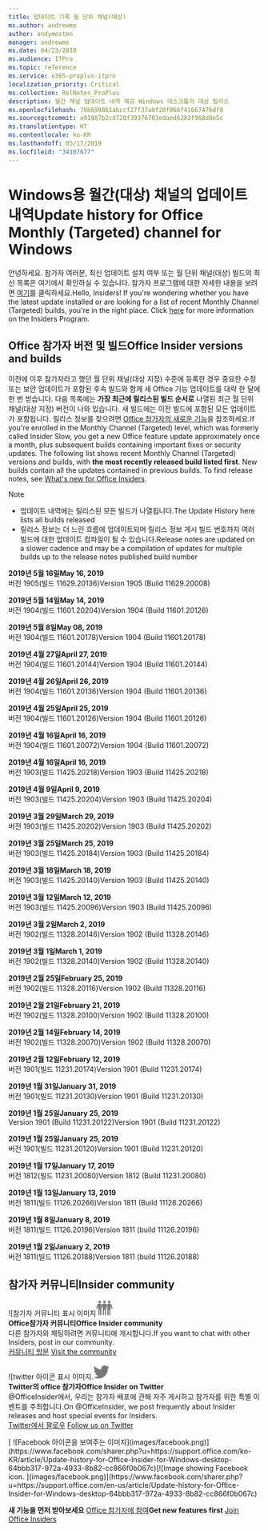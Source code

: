 ```yaml
---
title: 업데이트 기록 월 단위 채널(대상)
ms.author: andrewmo
author: andymosten
manager: andrewmo
ms.date: 04/23/2019
ms.audience: ITPro
ms.topic: reference
ms.service: o365-proplus-itpro
localization_priority: Critical
ms.collection: RelNotes_ProPlus
description: 월간 채널 업데이트 내역 제공 Windows 데스크톱의 대상 릴리스
ms.openlocfilehash: 79b699861abccf27f37a0f20f066f41667476df8
ms.sourcegitcommit: a91987b2cd720f39376703edaed6283f968d8e5c
ms.translationtype: HT
ms.contentlocale: ko-KR
ms.lasthandoff: 05/17/2019
ms.locfileid: "34107677"
---
```

# <a name="update-history-for-office-monthly-targeted-channel-for-windows"></a><span data-ttu-id="95874-103">Windows용 월간(대상) 채널의 업데이트 내역</span><span class="sxs-lookup"><span data-stu-id="95874-103">Update history for Office Monthly (Targeted) channel for Windows</span></span>

<span data-ttu-id="95874-p101">안녕하세요. 참가자 여러분, 최신 업데이트 설치 여부 또는 월 단위 채널(대상) 빌드의 최신 목록은 여기에서 확인하실 수 있습니다. 참가자 프로그램에 대한 자세한 내용을 보려면 [여기](https://insider.office.com/)를 클릭하세요.</span><span class="sxs-lookup"><span data-stu-id="95874-p101">Hello, Insiders! If you're wondering whether you have the latest update installed or are looking for a list of recent Monthly Channel (Targeted) builds, you're in the right place. Click [here](https://insider.office.com/) for more information on the Insiders Program.</span></span>

## <a name="office-insider-versions-and-builds"></a><span data-ttu-id="95874-107">Office 참가자 버전 및 빌드</span><span class="sxs-lookup"><span data-stu-id="95874-107">Office Insider versions and builds</span></span>

<span data-ttu-id="95874-p102">이전에 이후 참가자라고 했던 월 단위 채널(대상 지정) 수준에 등록한 경우 중요한 수정 또는 보안 업데이트가 포함된 후속 빌드와 함께 새 Office 기능 업데이트를 대략 한 달에 한 번 받습니다. 다음 목록에는 **가장 최근에 릴리스된 빌드 순서로** 나열된 최근 월 단위 채널(대상 지정) 버전이 나와 있습니다. 새 빌드에는 이전 빌드에 포함된 모든 업데이트가 포함됩니다. 릴리스 정보를 찾으려면 [Office 참가자의 새로운 기능](https://support.office.com/ko-KR/article/what-s-new-for-office-insiders-c152d1e2-96ff-4ce9-8c14-e74e13847a24)을 참조하세요.</span><span class="sxs-lookup"><span data-stu-id="95874-p102">If you're enrolled in the Monthly Channel (Targeted) level, which was formerly called Insider Slow, you get a new Office feature update approximately once a month, plus subsequent builds containing important fixes or security updates. The following list shows recent Monthly Channel (Targeted) versions and builds, with **the most recently released build listed first**. New builds contain all the updates contained in previous builds. To find release notes, see [What's new for Office Insiders](https://support.office.com/en-us/article/what-s-new-for-office-insiders-c152d1e2-96ff-4ce9-8c14-e74e13847a24).</span></span>

> [!NOTE]
> - <span data-ttu-id="95874-112">업데이트 내역에는 릴리스된 모든 빌드가 나열됩니다.</span><span class="sxs-lookup"><span data-stu-id="95874-112">The Update History here lists all builds released</span></span>
> - <span data-ttu-id="95874-113">릴리스 정보는 더 느린 흐름에 업데이트되며 릴리스 정보 게시 빌드 번호까지 여러 빌드에 대한 업데이트 컴파일이 될 수 있습니다.</span><span class="sxs-lookup"><span data-stu-id="95874-113">Release notes are updated on a slower cadence and may be a compilation of updates for multiple builds up to the release notes published build number</span></span>

[//]: # (제거하지 마십시오)

<span data-ttu-id="95874-115">**2019년 5월 16일**</span><span class="sxs-lookup"><span data-stu-id="95874-115">**May 16, 2019**</span></span><br/>
<span data-ttu-id="95874-116">버전 1905(빌드 11629.20136)</span><span class="sxs-lookup"><span data-stu-id="95874-116">Version 1905 (Build 11629.20008)</span></span><br/>

<span data-ttu-id="95874-117">**2019년 5월 14일**</span><span class="sxs-lookup"><span data-stu-id="95874-117">**May 14, 2019**</span></span><br/>
<span data-ttu-id="95874-118">버전 1904(빌드 11601.20204)</span><span class="sxs-lookup"><span data-stu-id="95874-118">Version 1904 (Build 11601.20126)</span></span><br/>

<span data-ttu-id="95874-119">**2019년 5월 8일**</span><span class="sxs-lookup"><span data-stu-id="95874-119">**May 08, 2019**</span></span><br/>
<span data-ttu-id="95874-120">버전 1904(빌드 11601.20178)</span><span class="sxs-lookup"><span data-stu-id="95874-120">Version 1904 (Build 11601.20178)</span></span><br/>

<span data-ttu-id="95874-121">**2019년 4월 27일**</span><span class="sxs-lookup"><span data-stu-id="95874-121">**April 27, 2019**</span></span><br/>
<span data-ttu-id="95874-122">버전 1904(빌드 11601.20144)</span><span class="sxs-lookup"><span data-stu-id="95874-122">Version 1904 (Build 11601.20144)</span></span><br/>

<span data-ttu-id="95874-123">**2019년 4월 26일**</span><span class="sxs-lookup"><span data-stu-id="95874-123">**April 26, 2019**</span></span><br/>
<span data-ttu-id="95874-124">버전 1904(빌드 11601.20136)</span><span class="sxs-lookup"><span data-stu-id="95874-124">Version 1904 (Build 11601.20136)</span></span><br/>

<span data-ttu-id="95874-125">**2019년 4월 25일**</span><span class="sxs-lookup"><span data-stu-id="95874-125">**April 25, 2019**</span></span><br/>
<span data-ttu-id="95874-126">버전 1904(빌드 11601.20126)</span><span class="sxs-lookup"><span data-stu-id="95874-126">Version 1904 (Build 11601.20126)</span></span><br/>

<span data-ttu-id="95874-127">**2019년 4월 16일**</span><span class="sxs-lookup"><span data-stu-id="95874-127">**April 16, 2019**</span></span><br/>
<span data-ttu-id="95874-128">버전 1904(빌드 11601.20072)</span><span class="sxs-lookup"><span data-stu-id="95874-128">Version 1904 (Build 11601.20072)</span></span><br/>

<span data-ttu-id="95874-129">**2019년 4월 16일**</span><span class="sxs-lookup"><span data-stu-id="95874-129">**April 16, 2019**</span></span><br/>
<span data-ttu-id="95874-130">버전 1903(빌드 11425.20218)</span><span class="sxs-lookup"><span data-stu-id="95874-130">Version 1903 (Build 11425.20218)</span></span><br/>

<span data-ttu-id="95874-131">**2019년 4월 9일**</span><span class="sxs-lookup"><span data-stu-id="95874-131">**April 9, 2019**</span></span><br/>
<span data-ttu-id="95874-132">버전 1903(빌드 11425.20204)</span><span class="sxs-lookup"><span data-stu-id="95874-132">Version 1903 (Build 11425.20204)</span></span><br/>

<span data-ttu-id="95874-133">**2019년 3월 29일**</span><span class="sxs-lookup"><span data-stu-id="95874-133">**March 29, 2019**</span></span><br/> <span data-ttu-id="95874-134">버전 1903(빌드 11425.20202)</span><span class="sxs-lookup"><span data-stu-id="95874-134">Version 1903 (Build 11425.20202)</span></span><br/>

<span data-ttu-id="95874-135">**2019년 3월 25일**</span><span class="sxs-lookup"><span data-stu-id="95874-135">**March 25, 2019**</span></span><br/> <span data-ttu-id="95874-136">버전 1903(빌드 11425.20184)</span><span class="sxs-lookup"><span data-stu-id="95874-136">Version 1903 (Build 11425.20184)</span></span><br/>

<span data-ttu-id="95874-137">**2019년 3월 18일**</span><span class="sxs-lookup"><span data-stu-id="95874-137">**March 18, 2019**</span></span><br/> <span data-ttu-id="95874-138">버전 1903(빌드 11425.20140)</span><span class="sxs-lookup"><span data-stu-id="95874-138">Version 1903 (Build 11425.20140)</span></span><br/>

<span data-ttu-id="95874-139">**2019년 3월 12일**</span><span class="sxs-lookup"><span data-stu-id="95874-139">**March 12, 2019**</span></span><br/> <span data-ttu-id="95874-140">버전 1903(빌드 11425.20096)</span><span class="sxs-lookup"><span data-stu-id="95874-140">Version 1903 (Build 11425.20096)</span></span><br/>

<span data-ttu-id="95874-141">**2019년 3월 2일**</span><span class="sxs-lookup"><span data-stu-id="95874-141">**March 2, 2019**</span></span><br/> <span data-ttu-id="95874-142">버전 1902(빌드 11328.20146)</span><span class="sxs-lookup"><span data-stu-id="95874-142">Version 1902 (Build 11328.20146)</span></span><br/>

<span data-ttu-id="95874-143">**2019년 3월 1일**</span><span class="sxs-lookup"><span data-stu-id="95874-143">**March 1, 2019**</span></span><br/> <span data-ttu-id="95874-144">버전 1902(빌드 11328.20140)</span><span class="sxs-lookup"><span data-stu-id="95874-144">Version 1902 (Build 11328.20140)</span></span><br/>

<span data-ttu-id="95874-145">**2019년 2월 25일**</span><span class="sxs-lookup"><span data-stu-id="95874-145">**February 25, 2019**</span></span><br/> <span data-ttu-id="95874-146">버전 1902(빌드 11328.20116)</span><span class="sxs-lookup"><span data-stu-id="95874-146">Version 1902 (Build 11328.20116)</span></span><br/>

<span data-ttu-id="95874-147">**2019년 2월 21일**</span><span class="sxs-lookup"><span data-stu-id="95874-147">**February 21, 2019**</span></span><br/> <span data-ttu-id="95874-148">버전 1902(빌드 11328.20100)</span><span class="sxs-lookup"><span data-stu-id="95874-148">Version 1902 (Build 11328.20100)</span></span><br/>

<span data-ttu-id="95874-149">**2019년 2월 14일**</span><span class="sxs-lookup"><span data-stu-id="95874-149">**February 14, 2019**</span></span><br/> <span data-ttu-id="95874-150">버전 1902(빌드 11328.20070)</span><span class="sxs-lookup"><span data-stu-id="95874-150">Version 1902 (Build 11328.20070)</span></span><br/>

<span data-ttu-id="95874-151">**2019년 2월 12일**</span><span class="sxs-lookup"><span data-stu-id="95874-151">**February 12, 2019**</span></span><br/> <span data-ttu-id="95874-152">버전 1901(빌드 11231.20174)</span><span class="sxs-lookup"><span data-stu-id="95874-152">Version 1901 (Build 11231.20174)</span></span><br/>

<span data-ttu-id="95874-153">**2019년 1월 31일**</span><span class="sxs-lookup"><span data-stu-id="95874-153">**January 31, 2019**</span></span><br/> <span data-ttu-id="95874-154">버전 1901(빌드 11231.20130)</span><span class="sxs-lookup"><span data-stu-id="95874-154">Version 1901 (Build 11231.20130)</span></span><br/> 

<span data-ttu-id="95874-155">**2019년 1월 25일**</span><span class="sxs-lookup"><span data-stu-id="95874-155">**January 25, 2019**</span></span><br/> <span data-ttu-id="95874-156">Version 1901 (Build 11231.20122)</span><span class="sxs-lookup"><span data-stu-id="95874-156">Version 1901 (Build 11231.20122)</span></span><br/> 

<span data-ttu-id="95874-157">**2019년 1월 25일**</span><span class="sxs-lookup"><span data-stu-id="95874-157">**January 25, 2019**</span></span><br/> <span data-ttu-id="95874-158">버전 1901(빌드 11231.20120)</span><span class="sxs-lookup"><span data-stu-id="95874-158">Version 1901 (Build 11231.20120)</span></span><br/> 

<span data-ttu-id="95874-159">**2019년 1월 17일**</span><span class="sxs-lookup"><span data-stu-id="95874-159">**January 17, 2019**</span></span><br/> <span data-ttu-id="95874-160">버전 1812(빌드 11231.20080)</span><span class="sxs-lookup"><span data-stu-id="95874-160">Version 1812 (Build 11231.20080)</span></span><br/> 

<span data-ttu-id="95874-161">**2019년 1월 13일**</span><span class="sxs-lookup"><span data-stu-id="95874-161">**January 13, 2019**</span></span><br/> <span data-ttu-id="95874-162">버전 1811(빌드 11126.20266)</span><span class="sxs-lookup"><span data-stu-id="95874-162">Version 1811 (Build 11126.20266)</span></span><br/>

<span data-ttu-id="95874-163">**2019년 1월 8일**</span><span class="sxs-lookup"><span data-stu-id="95874-163">**January 8, 2019**</span></span><br/> <span data-ttu-id="95874-164">버전 1811(빌드 11126.20196)</span><span class="sxs-lookup"><span data-stu-id="95874-164">Version 1811 (build 11126.20196)</span></span><br/> 

<span data-ttu-id="95874-165">**2019년 1월 2일**</span><span class="sxs-lookup"><span data-stu-id="95874-165">**January 2, 2019**</span></span><br/> <span data-ttu-id="95874-166">버전 1811(빌드 11126.20188)</span><span class="sxs-lookup"><span data-stu-id="95874-166">Version 1811 (build 11126.20188)</span></span><br/> 


## <a name="insider-community"></a><span data-ttu-id="95874-167">참가자 커뮤니티</span><span class="sxs-lookup"><span data-stu-id="95874-167">Insider community</span></span>

<span data-ttu-id="95874-168">![참가자 커뮤니티 표시 이미지</span><span class="sxs-lookup"><span data-stu-id="95874-168">![Image showing insider community.</span></span> ](images/insidercommunity.png)<br/>
<span data-ttu-id="95874-169">**Office참가자 커뮤니티**</span><span class="sxs-lookup"><span data-stu-id="95874-169">**Office Insider community**</span></span><br/> <span data-ttu-id="95874-170">다른 참가자와 채팅하려면 커뮤니티에 게시합니다.</span><span class="sxs-lookup"><span data-stu-id="95874-170">If you want to chat with other Insiders, post in our community.</span></span><br/><span data-ttu-id="95874-171"> 
[커뮤니티 방문](https://go.microsoft.com/fwlink/?linkid=843493)</span><span class="sxs-lookup"><span data-stu-id="95874-171"> 
[Visit the community](https://go.microsoft.com/fwlink/?linkid=843493)</span></span><br/> 

<span data-ttu-id="95874-172">![twitter 아이콘 표시 이미지.</span><span class="sxs-lookup"><span data-stu-id="95874-172">![Image showing twitter icon.</span></span> ](images/twitter.png)<br/>
<span data-ttu-id="95874-173">**Twitter의 office 참가자**</span><span class="sxs-lookup"><span data-stu-id="95874-173">**Office Insider on Twitter**</span></span><br/> <span data-ttu-id="95874-174">@OfficeInsider에서, 우리는 참가자 배포에 관해 자주 게시하고 참가자를 위한 특별 이벤트를 주최합니다.</span><span class="sxs-lookup"><span data-stu-id="95874-174">On @OfficeInsider, we post frequently about Insider releases and host special events for Insiders.</span></span><br/><span data-ttu-id="95874-175"> 
[Twitter에서 팔로우](https://go.microsoft.com/fwlink/?linkid=717717)</span><span class="sxs-lookup"><span data-stu-id="95874-175"> 
[Follow us on Twitter](https://go.microsoft.com/fwlink/?linkid=717717)</span></span><br/> 

<span data-ttu-id="95874-176">
  [
  ![Facebook 아이콘을 보여주는 이미지](images/facebook.png)](https://www.facebook.com/sharer.php?u=https://support.office.com/ko-KR/article/Update-history-for-Office-Insider-for-Windows-desktop-64bbb317-972a-4933-8b82-cc866f0b067c)</span><span class="sxs-lookup"><span data-stu-id="95874-176">[![Image showing Facebook icon. ](images/facebook.png)](https://www.facebook.com/sharer.php?u=https://support.office.com/en-us/article/Update-history-for-Office-Insider-for-Windows-desktop-64bbb317-972a-4933-8b82-cc866f0b067c)</span></span>       


<span data-ttu-id="95874-177">**새 기능을 먼저 받아보세요**
[Office 참가자에 참여](https://insider.office.com/)</span><span class="sxs-lookup"><span data-stu-id="95874-177">**Get new features first**
[Join Office Insiders](https://insider.office.com/)</span></span>
